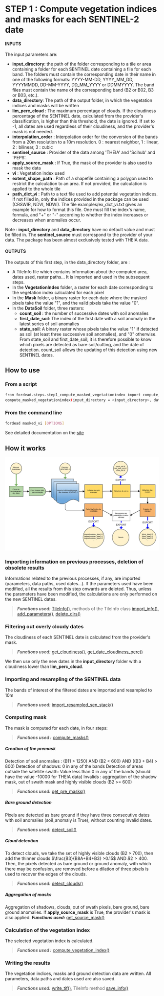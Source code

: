 # STEP 1 : Compute vegetation indices and masks for each SENTINEL-2 date

#### INPUTS
The input parameters are:

- **input_directory**: the path of the folder corresponding to a tile or area containing a folder for each SENTINEL date containing a file for each band. The folders must contain the corresponding date in their name in one of the following formats: YYYY-MM-DD, YYYY_MM_DD, YYYYMMDD, DD-MM-YYYY, DD_MM_YYYY or DDMMYYYY. The band files must contain the name of the corresponding band (B2 or B02, B3 or B03, etc.).
- **data_directory**: The path of the output folder, in which the vegetation indices and masks will be written
- **lim_perc_cloud** : The maximum percentage of clouds. If the cloudiness percentage of the SENTINEL date, calculated from the provider's classification, is higher than this threshold, the date is ignored. If set to -1, all dates are used regardless of their cloudiness, and the provider's mask is not needed.
- **interpolation_order** : Interpolation order for the conversion of the bands from a 20m resolution to a 10m resolution. 0 : nearest neighbor, 1 : linear, 2 : bilinear, 3 : cubic
- **sentinel_source** : Provider of the data among 'THEIA' and 'Scihub' and 'PEPS'.
- **apply_source_mask** : If True, the mask of the provider is also used to mask the data
- **vi** : Vegetation index used
- **extent_shape_path** : Path of a shapefile containing a polygon used to restrict the calculation to an area. If not provided, the calculation is applied to the whole tile
- **path_dict_vi** : Path to a text file used to add potential vegetation indices. If not filled in, only the indices provided in the package can be used (CRSWIR, NDVI, NDWI). The file examples/ex_dict_vi.txt gives an example for how to format this file. One must fill the index's name, formula, and "+" or "-" according to whether the index increases or decreases when anomalies occur.

Note : **input_directory** and **data_directory** have no default value and must be filled in. The **sentinel_source** must correspond to the provider of your data. The package has been almost exclusively tested with THEIA data.

#### OUTPUTS
The outputs of this first step, in the data_directory folder, are :
- A TileInfo file which contains information about the computed area, dates used, raster paths... It is imported and used in the subsequent steps.
- In the **VegetationIndex** folder, a raster for each date corresponding to the vegetation index calculated for each pixel
- In the **Mask** folder, a binary raster for each date where the masked pixels take the value "1", and the valid pixels take the value "0".
- In the **DataSoil** folder, three rasters:
    - **count_soil** : the number of successive dates with soil anomalies
    - **first_date_soil**: The index of the first date with a soil anomaly in the latest series of soil anomalies
    - **state_soil**: A binary raster whose pixels take the value "1" if detected as soil (at least three successive soil anomalies), and "0" otherwise.
From state_soil and first_date_soil, it is therefore possible to know which pixels are detected as bare soil/cutting, and the date of detection. count_soil allows the updating of this detection using new SENTINEL dates.

## How to use
### From a script

```bash
from fordead.steps.step1_compute_masked_vegetationindex import compute_masked_vegetationindex
compute_masked_vegetationindex(input_directory = <input_directory>, data_directory = <data_directory>)
```

### From the command line

```bash
fordead masked_vi [OPTIONS]
```

See detailed documentation on the [site](https://fordead.gitlab.io/fordead_package/docs/cli/#fordead-masked_vi)

## How it works

![Diagramme_step1](Diagrams/Diagramme_step1.png "Diagramme_step1")

### Importing information on previous processes, deletion of obsolete results
Informations related to the previous processes, if any, are imported (parameters, data paths, used dates...). If the parameters used have been modified, all the results from this step onwards are deleted. Thus, unless the parameters have been modified, the calculations are only performed on the new SENTINEL dates.
> **_Functions used:_** [TileInfo()](https://fordead.gitlab.io/fordead_package/reference/fordead/ImportData/#tileinfo), methods of the TileInfo class [import_info()](https://fordead.gitlab.io/fordead_package/reference/fordead/ImportData/#import_info), [add_parameters()](https://fordead.gitlab.io/fordead_package/reference/fordead/ImportData/#add_parameters), [delete_dirs()](https://fordead.gitlab.io/fordead_package/reference/fordead/ImportData/#delete_dirs)

### Filtering out overly cloudy dates
The cloudiness of each SENTINEL date is calculated from the provider's mask.
 > **_Functions used:_** [get_cloudiness()](https://fordead.gitlab.io/fordead_package/reference/fordead/ImportData/#get_cloudiness), [get_date_cloudiness_perc()](https://fordead.gitlab.io/fordead_package/reference/fordead/ImportData/#get_date_cloudiness_perc)

We then use only the new dates in the **input_directory** folder with a cloudiness lower than **lim_perc_cloud**.

### Importing and resampling of the SENTINEL data
The bands of interest of the filtered dates are imported and resampled to 10m
 > **_Functions used:_** [import_resampled_sen_stack()](https://fordead.gitlab.io/fordead_package/reference/fordead/ImportData/#import_resampled_sen_stack)

### Computing mask
The mask is computed for each date, in four steps:
 > **_Functions used :_** [compute_masks()](https://fordead.gitlab.io/fordead_package/reference/fordead/masking_vi/#compute_masks)

##### Creation of the premask
Detection of soil anomalies : (B11 > 1250) AND (B2 < 600) AND ((B3 + B4) > 800)
Detection of shadows: 0 in any of the bands
Detection of areas outside the satellite swath: Value less than 0 in any of the bands (should have the value -10000 for THEIA data) 
Invalids : aggregation of the shadow mask, out of swath mask and highly visible clouds (B2 >= 600)
 > **_Functions used:_** [get_pre_masks()](https://fordead.gitlab.io/fordead_package/reference/fordead/masking_vi/#get_pre_masks)

##### Bare ground detection
Pixels are detected as bare ground if they have three consecutive dates with soil anomalies (soil_anomaly is True), without counting invalid dates.
 > **_Functions used:_** [detect_soil()](https://fordead.gitlab.io/fordead_package/reference/fordead/masking_vi/#detect_soil)

##### Cloud detection
To detect clouds, we take the set of highly visible clouds (B2 > 700), then add the thinner clouds $`\frac{B3}{B8A+B4+B3} >0.15`$ AND $`B2 >400`$.
Then, the pixels detected as bare ground or ground anomaly, with which there may be confusion, are removed before a dilation of three pixels is used to recover the edges of the clouds.
 > **_Functions used:_** [detect_clouds()](https://fordead.gitlab.io/fordead_package/reference/fordead/masking_vi/#detect_clouds)

##### Aggregation of masks
Aggregation of shadows, clouds, out of swath pixels, bare ground, bare ground anomalies.
If **apply_source_mask** is True, the provider's mask is also applied.
 **_Functions used:_** [get_source_mask()](https://fordead.gitlab.io/fordead_package/reference/fordead/masking_vi/#get_source_mask)

### Calculation of the vegetation index
The selected vegetation index is calculated.
 > **_Functions used :_** [compute_vegetation_index()](https://fordead.gitlab.io/fordead_package/reference/fordead/masking_vi/#compute_vegetation_index)

### Writing the results
The vegetation indices, masks and ground detection data are written. All parameters, data paths and dates used are also saved.
 > **_Functions used:_** [write_tif()](https://fordead.gitlab.io/fordead_package/reference/fordead/writing_data/#write_tif), TileInfo method [save_info()](https://fordead.gitlab.io/fordead_package/reference/fordead/ImportData/#save_info)
